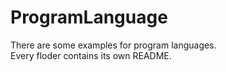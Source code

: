 # ProgramLanguage
There are some examples for program languages.   
Every floder contains its own README.  
